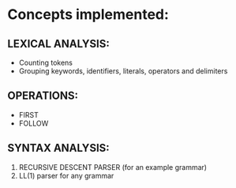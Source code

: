 # Concepts implemented:
## LEXICAL ANALYSIS:
* Counting tokens
* Grouping keywords, identifiers, literals, operators and delimiters

## OPERATIONS: 
* FIRST
* FOLLOW

## SYNTAX ANALYSIS:
1. RECURSIVE DESCENT PARSER (for an example grammar)
2. LL(1) parser for any grammar
